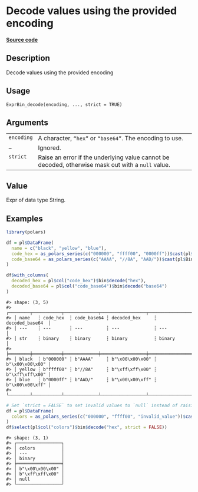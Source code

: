 

# Decode values using the provided encoding

[**Source code**](https://github.com/pola-rs/r-polars/tree/main/R/expr__binary.R#L92)

## Description

Decode values using the provided encoding

## Usage

<pre><code class='language-R'>ExprBin_decode(encoding, ..., strict = TRUE)
</code></pre>

## Arguments

<table>
<tr>
<td style="white-space: nowrap; font-family: monospace; vertical-align: top">
<code id="encoding">encoding</code>
</td>
<td>
A character, <code>“hex”</code> or <code>“base64”</code>. The encoding
to use.
</td>
</tr>
<tr>
<td style="white-space: nowrap; font-family: monospace; vertical-align: top">
<code id="...">…</code>
</td>
<td>
Ignored.
</td>
</tr>
<tr>
<td style="white-space: nowrap; font-family: monospace; vertical-align: top">
<code id="strict">strict</code>
</td>
<td>
Raise an error if the underlying value cannot be decoded, otherwise mask
out with a <code>null</code> value.
</td>
</tr>
</table>

## Value

Expr of data type String.

## Examples

``` r
library(polars)

df = pl$DataFrame(
  name = c("black", "yellow", "blue"),
  code_hex = as_polars_series(c("000000", "ffff00", "0000ff"))$cast(pl$Binary),
  code_base64 = as_polars_series(c("AAAA", "//8A", "AAD/"))$cast(pl$Binary)
)

df$with_columns(
  decoded_hex = pl$col("code_hex")$bin$decode("hex"),
  decoded_base64 = pl$col("code_base64")$bin$decode("base64")
)
```

    #> shape: (3, 5)
    #> ┌────────┬───────────┬─────────────┬─────────────────┬─────────────────┐
    #> │ name   ┆ code_hex  ┆ code_base64 ┆ decoded_hex     ┆ decoded_base64  │
    #> │ ---    ┆ ---       ┆ ---         ┆ ---             ┆ ---             │
    #> │ str    ┆ binary    ┆ binary      ┆ binary          ┆ binary          │
    #> ╞════════╪═══════════╪═════════════╪═════════════════╪═════════════════╡
    #> │ black  ┆ b"000000" ┆ b"AAAA"     ┆ b"\x00\x00\x00" ┆ b"\x00\x00\x00" │
    #> │ yellow ┆ b"ffff00" ┆ b"//8A"     ┆ b"\xff\xff\x00" ┆ b"\xff\xff\x00" │
    #> │ blue   ┆ b"0000ff" ┆ b"AAD/"     ┆ b"\x00\x00\xff" ┆ b"\x00\x00\xff" │
    #> └────────┴───────────┴─────────────┴─────────────────┴─────────────────┘

``` r
# Set `strict = FALSE` to set invalid values to `null` instead of raising an error.
df = pl$DataFrame(
  colors = as_polars_series(c("000000", "ffff00", "invalid_value"))$cast(pl$Binary)
)
df$select(pl$col("colors")$bin$decode("hex", strict = FALSE))
```

    #> shape: (3, 1)
    #> ┌─────────────────┐
    #> │ colors          │
    #> │ ---             │
    #> │ binary          │
    #> ╞═════════════════╡
    #> │ b"\x00\x00\x00" │
    #> │ b"\xff\xff\x00" │
    #> │ null            │
    #> └─────────────────┘
